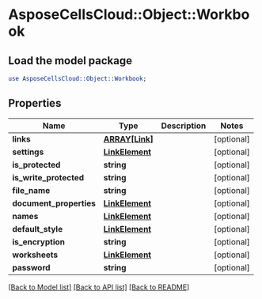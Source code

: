 # AsposeCellsCloud::Object::Workbook

## Load the model package
```perl
use AsposeCellsCloud::Object::Workbook;
```

## Properties
Name | Type | Description | Notes
------------ | ------------- | ------------- | -------------
**links** | [**ARRAY[Link]**](Link.md) |  | [optional] 
**settings** | [**LinkElement**](LinkElement.md) |  | [optional] 
**is_protected** | **string** |  | [optional] 
**is_write_protected** | **string** |  | [optional] 
**file_name** | **string** |  | [optional] 
**document_properties** | [**LinkElement**](LinkElement.md) |  | [optional] 
**names** | [**LinkElement**](LinkElement.md) |  | [optional] 
**default_style** | [**LinkElement**](LinkElement.md) |  | [optional] 
**is_encryption** | **string** |  | [optional] 
**worksheets** | [**LinkElement**](LinkElement.md) |  | [optional] 
**password** | **string** |  | [optional] 

[[Back to Model list]](../README.md#documentation-for-models) [[Back to API list]](../README.md#documentation-for-api-endpoints) [[Back to README]](../README.md)


